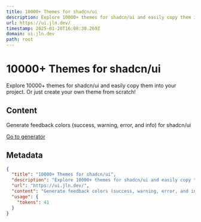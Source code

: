 ```yaml
---
title: 10000+ Themes for shadcn/ui
description: Explore 10000+ themes for shadcn/ui and easily copy them into your project. Or just create your own theme from scratch!
url: https://ui.jln.dev/
timestamp: 2025-01-20T16:08:30.269Z
domain: ui.jln.dev
path: root
---
```


# 10000+ Themes for shadcn/ui


Explore 10000+ themes for shadcn/ui and easily copy them into your project. Or just create your own theme from scratch!


## Content

Generate feedback colors (success, warning, error, and info) for shadcn/ui

[Go to generator](https://ui.jln.dev/feedback-colors-generator-for-shadcn-ui)

## Metadata

```json
{
  "title": "10000+ Themes for shadcn/ui",
  "description": "Explore 10000+ themes for shadcn/ui and easily copy them into your project. Or just create your own theme from scratch!",
  "url": "https://ui.jln.dev/",
  "content": "Generate feedback colors (success, warning, error, and info) for shadcn/ui\n\n[Go to generator](https://ui.jln.dev/feedback-colors-generator-for-shadcn-ui)",
  "usage": {
    "tokens": 41
  }
}
```
